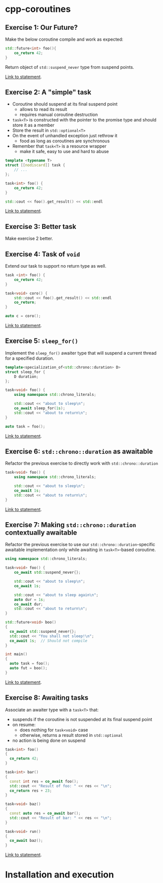# cpp-coroutines

## Exercise 1: Our Future?
Make the below coroutine compile and work as expected:
```cpp
std::future<int> foo(){
    co_return 42;
}
```

Return object of `std::suspend_never` type from suspend points.  

[Link to statement](https://godbolt.org/z/x3f8fWs5n).


## Exercise 2: A "simple" task

- Coroutine should suspend at its final suspend point
    - allows to read its result
    - requires manual coroutine destruction
- `task<T>` is constructed with the pointer to the promise type and should store it as a member
- Store the result in `std::optional<T>`
- On the event of unhandled exception just rethrow it
    - food as long as coroutines are synchronous
- Remember that `task<T>` is a resource wrapper 
    - make it safe, easy to use and hard to abuse

```cpp
template <typename T>
struct [[nodiscard]] task {
    // ...
};
```

```cpp
task<int> foo() {
    co_return 42;
}
```

```cpp
std::cout << foo().get_result() << std::endl
```


[Link to statement](https://godbolt.org/z/qEW5dT3sz).


## Exercise 3: Better task

Make exercise 2 better.


## Exercise 4: Task of `void`

Extend our task to support no return type as well.

```cpp
task <int> foo() {
    co_return 42;
}

task<void> coro() {
    std::cout << foo().get_result() << std::endl
    co_return;
}
```

```c
auto c = coro();
```

[Link to statement](https://godbolt.org/z/aKvbKeecj).


## Exercise 5: `sleep_for()`

Implement the `sleep_for()` awaiter type that will suspend a current thread for a specified duration.

```cpp
template<specialization_of<std::chrono::duration> D>
struct sleep_for {
    D duration;
};
```

```cpp
task<void> foo() {
    using namespace std::chrono_literals;

    std::cout << "about to sleep\n";
    co_await sleep_for(1s);
    std::cout << "about to return\n";
}
```

```cpp
auto task = foo();
```

[Link to statement](https://godbolt.org/z/qq4xsqPqn).


## Exercise 6: `std::chrono::duration` as awaitable

Refactor the previous exercise to directly work with `std::chrono::duration`

```cpp
task<void> foo() {
    using namespace std::chrono_literals;

    std::cout << "about to sleep\n";
    co_await 1s;
    std::cout << "about to return\n";
}
```

[Link to statement](https://godbolt.org/z/vrEenj6TT).


## Exercise 7: Making `std::chrono::duration` contextually awaitable

Refactor the previous exercise to use our `std::chrono::duration`-specific awaitable implementation only while awaiting in `task<T>`-based coroutine.

```cpp
using namespace std::chrono_literals;

task<void> foo() {
    co_await std::suspend_never{};

    std::cout << "about to sleep\n";
    co_await 1s;

    std::cout << "about to sleep again\n";
    auto dur = 1s;
    co_await dur;
    std::cout << "about to return\n";
}
```

```cpp
std::future<void> boo()
{
  co_await std::suspend_never{};
  std::cout << "You shall not sleep!\n";
  co_await 1s;  // Should not compile
}
```

```cpp
int main()
{
  auto task = foo();
  auto fut = boo();
}
```

[Link to statement](https://godbolt.org/z/58x6cPe7T).


## Exercise 8: Awaiting tasks

Associate an awaiter type with a `task<T>` that:
- suspends if the coroutine is not suspended at its final suspend point
- on resume:
    - does nothing for `task<void>` case
    - otherwise, returns a result stored in `std::optional`
- no action is being done on suspend

```cpp
task<int> foo()
{
  co_return 42;
}

task<int> bar()
{
  const int res = co_await foo();
  std::cout << "Result of foo: " << res << "\n";
  co_return res + 23;
}

task<void> baz()
{
  const auto res = co_await bar();
  std::cout << "Result of bar: " << res << "\n";
}

task<void> run()
{
  co_await baz();
}
```

[Link to statement](https://godbolt.org/z/bPPjsv4K5).



# Installation and execution